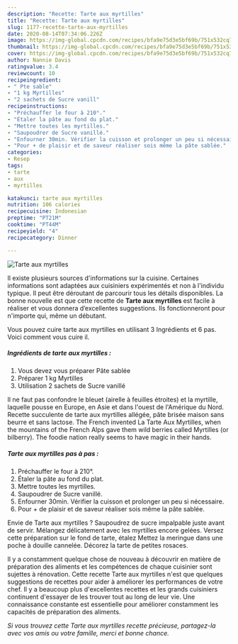 ```yaml
---
description: "Recette: Tarte aux myrtilles"
title: "Recette: Tarte aux myrtilles"
slug: 1177-recette-tarte-aux-myrtilles
date: 2020-08-14T07:34:06.226Z
image: https://img-global.cpcdn.com/recipes/bfa9e75d3e5bf69b/751x532cq70/tarte-aux-myrtilles-photo-principale-de-la-recette.jpg
thumbnail: https://img-global.cpcdn.com/recipes/bfa9e75d3e5bf69b/751x532cq70/tarte-aux-myrtilles-photo-principale-de-la-recette.jpg
cover: https://img-global.cpcdn.com/recipes/bfa9e75d3e5bf69b/751x532cq70/tarte-aux-myrtilles-photo-principale-de-la-recette.jpg
author: Nannie Davis
ratingvalue: 3.4
reviewcount: 10
recipeingredient:
- " Pte sable"
- "1 kg Myrtilles"
- "2 sachets de Sucre vanill"
recipeinstructions:
- "Préchauffer le four à 210°."
- "Étaler la pâte au fond du plat."
- "Mettre toutes les myrtilles."
- "Saupoudrer de Sucre vanillé."
- "Enfourner 30min. Vérifier la cuisson et prolonger un peu si nécessaire."
- "Pour + de plaisir et de saveur réaliser sois même la pâte sablée."
categories:
- Resep
tags:
- tarte
- aux
- myrtilles

katakunci: tarte aux myrtilles 
nutrition: 106 calories
recipecuisine: Indonesian
preptime: "PT21M"
cooktime: "PT44M"
recipeyield: "4"
recipecategory: Dinner

---
```



![Tarte aux myrtilles](https://img-global.cpcdn.com/recipes/bfa9e75d3e5bf69b/751x532cq70/tarte-aux-myrtilles-photo-principale-de-la-recette.jpg)

Il existe plusieurs sources d'informations sur la cuisine. Certaines informations sont adaptées aux cuisiniers expérimentés et non à l'individu typique. Il peut être déroutant de parcourir tous les détails disponibles. La bonne nouvelle est que cette recette de <strong> Tarte aux myrtilles </strong> est facile à réaliser et vous donnera d’excellentes suggestions. Ils fonctionneront pour n'importe qui, même un débutant.

<!--inarticleads1-->

Vous pouvez cuire tarte aux myrtilles en utilisant 3 Ingrédients et 6 pas. Voici comment vous cuire il.

##### Ingrédients de tarte aux myrtilles :

1. Vous devez vous préparer  Pâte sablée
1. Préparer 1 kg Myrtilles
1. Utilisation 2 sachets de Sucre vanillé


Il ne faut pas confondre le bleuet (airelle à feuilles étroites) et la myrtille, laquelle pousse en Europe, en Asie et dans l&#39;ouest de l&#39;Amérique du Nord. Recette succulente de tarte aux myrtilles allégée, pâte brisée maison sans beurre et sans lactose. The French invented La Tarte Aux Myrtilles, when the mountains of the French Alps gave them wild berries called Myrtilles (or bilberry). The foodie nation really seems to have magic in their hands. 

<!--inarticleads2-->

##### Tarte aux myrtilles pas à pas :

1. Préchauffer le four à 210°.
1. Étaler la pâte au fond du plat.
1. Mettre toutes les myrtilles.
1. Saupoudrer de Sucre vanillé.
1. Enfourner 30min. Vérifier la cuisson et prolonger un peu si nécessaire.
1. Pour + de plaisir et de saveur réaliser sois même la pâte sablée.


Envie de Tarte aux myrtilles ? Saupoudrez de sucre impalpable juste avant de servir. Mélangez délicatement avec les myrtilles encore gelées. Versez cette préparation sur le fond de tarte, étalez Mettez la meringue dans une poche à douille cannelée. Décorez la tarte de petites rosaces. 

<!--inarticleads1-->

<p>
Il y a constamment quelque chose de nouveau à découvrir en matière de préparation des aliments et les compétences de chaque cuisinier sont sujettes à rénovation. Cette recette Tarte aux myrtilles n'est que quelques suggestions de recettes pour aider à améliorer les performances de votre chef. Il y a beaucoup plus d'excellentes recettes et les grands cuisiniers continuent d'essayer de les trouver tout au long de leur vie. Une connaissance constante est essentielle pour améliorer constamment les capacités de préparation des aliments.
</p>

<p>
<i>Si vous trouvez cette Tarte aux myrtilles recette précieuse, partagez-la avec vos amis ou votre famille, merci et bonne chance.</i>
</p>
